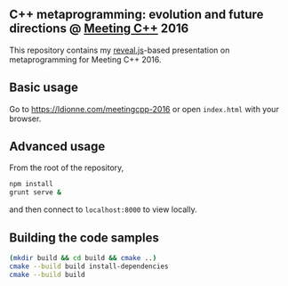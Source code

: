 ## C++ metaprogramming: evolution and future directions @ [Meeting C++][] 2016

This repository contains my [reveal.js][]-based presentation on metaprogramming
for Meeting C++ 2016.

## Basic usage
Go to https://ldionne.com/meetingcpp-2016 or open `index.html` with your browser.

## Advanced usage
From the root of the repository,
```sh
npm install
grunt serve &
```

and then connect to `localhost:8000` to view locally.

## Building the code samples

```sh
(mkdir build && cd build && cmake ..)
cmake --build build install-dependencies
cmake --build build
```

<!-- Links -->
[Meeting C++]: http://meetingcpp.com
[reveal.js]: https://github.com/hakimel/reveal.js
